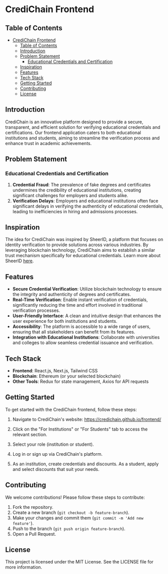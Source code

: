 # CrediChain Frontend

## Table of Contents
- [CrediChain Frontend](#credichain-frontend)
  - [Table of Contents](#table-of-contents)
  - [Introduction](#introduction)
  - [Problem Statement](#problem-statement)
    - [Educational Credentials and Certification](#educational-credentials-and-certification)
  - [Inspiration](#inspiration)
  - [Features](#features)
  - [Tech Stack](#tech-stack)
  - [Getting Started](#getting-started)
  - [Contributing](#contributing)
  - [License](#license)

## Introduction
CrediChain is an innovative platform designed to provide a secure, transparent, and efficient solution for verifying educational credentials and certifications. Our frontend application caters to both educational institutions and students, aiming to streamline the verification process and enhance trust in academic achievements.

## Problem Statement
### Educational Credentials and Certification
1. **Credential Fraud**: The prevalence of fake degrees and certificates undermines the credibility of educational institutions, creating significant challenges for employers and students alike.
2. **Verification Delays**: Employers and educational institutions often face significant delays in verifying the authenticity of educational credentials, leading to inefficiencies in hiring and admissions processes.

## Inspiration
The idea for CrediChain was inspired by SheerID, a platform that focuses on identity verification to provide solutions across various industries. By leveraging blockchain technology, CrediChain aims to establish a similar trust mechanism specifically for educational credentials. Learn more about SheerID [here](https://www.sheerid.com/).

## Features
- **Secure Credential Verification**: Utilize blockchain technology to ensure the integrity and authenticity of degrees and certificates.
- **Real-Time Verification**: Enable instant verification of credentials, significantly reducing the time and effort involved in traditional verification processes.
- **User-Friendly Interface**: A clean and intuitive design that enhances the user experience for both institutions and students.
- **Accessibility**: The platform is accessible to a wide range of users, ensuring that all stakeholders can benefit from its features.
- **Integration with Educational Institutions**: Collaborate with universities and colleges to allow seamless credential issuance and verification.

## Tech Stack
- **Frontend**: React.js, Next.js, Tailwind CSS
- **Blockchain**: Ethereum (or your selected blockchain)
- **Other Tools**: Redux for state management, Axios for API requests

## Getting Started
To get started with the CrediChain frontend, follow these steps:

1. Navigate to CrediChain's website: https://credichain.github.io/frontend/

2. Click on the "For Institutions" or "For Students" tab to access the relevant section.

3. Select your role (institution or student).

4. Log in or sign up via CrediChain's platform.

5. As an institution, create credentials and discounts. As a student, apply and select discounts that suit your needs.

## Contributing
We welcome contributions! Please follow these steps to contribute:

1. Fork the repository.
2. Create a new branch (`git checkout -b feature-branch`).
3. Make your changes and commit them (`git commit -m 'Add new feature'`).
4. Push to the branch (`git push origin feature-branch`).
5. Open a Pull Request.

## License
This project is licensed under the MIT License. See the LICENSE file for more information.
